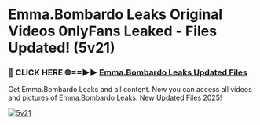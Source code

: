 # Emma.Bombardo Leaks Original Videos 0nlyFans Leaked - Files Updated! (5v21)

<h3>🔴 CLICK HERE 🌐==►► <a href="https://tinyurl.com/2jnfzry5" rel="nofollow">Emma.Bombardo Leaks Updated Files</a></h3>

Get Emma.Bombardo Leaks and all content. Now you can access all videos and pictures of Emma.Bombardo Leaks. New Updated Files 2025!

[![5v21](https://i.imgur.com/GyGTBgg.gif)](https://tinyurl.com/2jnfzry5)

